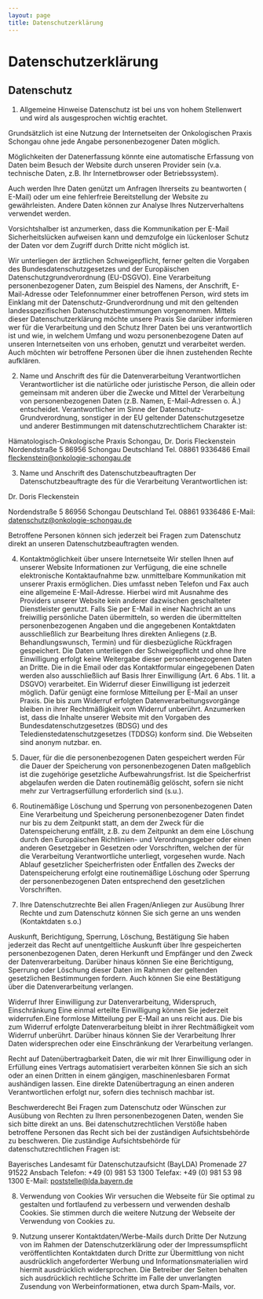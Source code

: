 ```yaml
---
layout: page
title: Datenschutzerklärung
---
```


# Datenschutzerklärung

## Datenschutz

1. Allgemeine Hinweise
Datenschutz ist bei uns von hohem Stellenwert und wird als ausgesprochen wichtig erachtet.

Grundsätzlich ist eine Nutzung der Internetseiten der Onkologischen Praxis Schongau ohne jede Angabe personenbezogener Daten möglich.

Möglichkeiten der Datenerfassung könnte eine automatische Erfassung von Daten beim Besuch der Website durch unseren Provider sein (v.a. technische Daten, z.B. Ihr Internetbrowser oder Betriebssystem).

Auch werden Ihre Daten genützt um Anfragen Ihrerseits zu beantworten ( E-Mail) oder um eine fehlerfreie Bereitstellung der Website zu gewährleisten. Andere Daten können zur Analyse Ihres Nutzerverhaltens verwendet werden.

Vorsichtshalber ist anzumerken, dass die Kommunikation per E-Mail Sicherheitslücken aufweisen kann und demzufolge ein lückenloser Schutz der Daten vor dem Zugriff durch Dritte nicht möglich ist.

Wir unterliegen der ärztlichen Schweigepflicht, ferner gelten die Vorgaben des Bundesdatenschutzgesetzes und der Europäischen Datenschutzgrundverordnung (EU-DSGVO).
Eine Verarbeitung personenbezogener Daten, zum Beispiel des Namens, der Anschrift, E-Mail-Adresse oder Telefonnummer einer betroffenen Person, wird stets im Einklang mit der Datenschutz-Grundverordnung und mit den geltenden landesspezifischen Datenschutzbestimmungen vorgenommen.
Mittels dieser Datenschutzerklärung möchte unsere Praxis Sie darüber informieren wer für die Verarbeitung und den Schutz Ihrer Daten bei uns verantwortlich ist und wie, in welchem Umfang und wozu personenbezogene Daten auf unseren Internetseiten von uns erhoben, genutzt und verarbeitet werden. Auch möchten wir betroffene Personen über die ihnen zustehenden Rechte aufklären.

2. Name und Anschrift des für die Datenverarbeitung Verantwortlichen
Verantwortlicher ist die natürliche oder juristische Person, die allein oder gemeinsam mit anderen über die Zwecke und Mittel der Verarbeitung von personenbezogenen Daten (z.B. Namen, E-Mail-Adressen o. Ä.) entscheidet.
Verantwortlicher im Sinne der Datenschutz-Grundverordnung, sonstiger in der EU geltender Datenschutzgesetze und anderer Bestimmungen mit datenschutzrechtlichem Charakter ist:

Hämatologisch-Onkologische Praxis Schongau, Dr. Doris Fleckenstein
Nordendstraße 5
86956 Schongau
Deutschland
Tel. 08861 9336486
Email  fleckenstein@onkologie-schongau.de

3. Name und Anschrift des Datenschutzbeauftragten
Der Datenschutzbeauftragte des für die Verarbeitung Verantwortlichen ist:

Dr. Doris Fleckenstein

Nordendstraße 5
86956 Schongau
Deutschland
Tel. 08861 9336486
E-Mail: datenschutz@onkologie-schongau.de

Betroffene Personen können sich jederzeit bei Fragen zum Datenschutz direkt an unseren Datenschutzbeauftragten wenden.

4. Kontaktmöglichkeit über unsere Internetseite
Wir stellen Ihnen auf unserer Website Informationen zur Verfügung, die eine schnelle elektronische Kontaktaufnahme bzw. unmittelbare Kommunikation mit unserer Praxis ermöglichen. Dies umfasst neben Telefon und Fax auch eine allgemeine E-Mail-Adresse. Hierbei wird mit Ausnahme des Providers unserer Website kein anderer dazwischen geschalteter Dienstleister genutzt. Falls Sie per E-Mail in einer Nachricht an uns freiwillig persönliche Daten übermitteln, so werden die übermittelten personenbezogenen Angaben und die angegebenen Kontaktdaten ausschließlich zur Bearbeitung Ihres direkten Anliegens (z.B. Behandlungswunsch, Termin) und für diesbezügliche Rückfragen gespeichert. Die Daten unterliegen der Schweigepflicht und ohne Ihre Einwilligung erfolgt keine Weitergabe dieser personenbezogenen Daten an Dritte. Die in die Email oder das Kontaktformular eingegebenen Daten werden also ausschließlich auf Basis Ihrer Einwilligung (Art. 6 Abs. 1 lit. a DSGVO) verarbeitet. Ein Widerruf dieser Einwilligung ist jederzeit möglich. Dafür genügt eine formlose Mitteilung per E-Mail an unser Praxis. Die bis zum Widerruf erfolgten Datenverarbeitungsvorgänge bleiben in ihrer Rechtmäßigkeit vom Widerruf unberührt. Anzumerken ist, dass die Inhalte unserer Website mit den Vorgaben des Bundesdatenschutzgesetzes (BDSG) und des Teledienstedatenschutzgesetzes (TDDSG) konform sind. Die Webseiten sind anonym nutzbar. en.

5. Dauer, für die die personenbezogenen Daten gespeichert werden
Für die Dauer der Speicherung von personenbezogenen Daten maßgeblich ist die zugehörige gesetzliche Aufbewahrungsfrist. Ist die Speicherfrist abgelaufen werden die Daten routinemäßig gelöscht, sofern sie nicht mehr zur Vertragserfüllung erforderlich sind (s.u.).

6. Routinemäßige Löschung und Sperrung von personenbezogenen Daten
Eine Verarbeitung und Speicherung personenbezogener Daten findet nur bis zu dem Zeitpunkt statt, an dem der Zweck für die Datenspeicherung entfällt, z.B. zu dem Zeitpunkt an dem eine Löschung durch den Europäischen Richtlinien- und Verordnungsgeber oder einen anderen Gesetzgeber in Gesetzen oder Vorschriften, welchen der für die Verarbeitung Verantwortliche unterliegt, vorgesehen wurde. Nach Ablauf gesetzlicher Speicherfristen oder Entfallen des Zwecks der Datenspeicherung erfolgt eine routinemäßige Löschung oder Sperrung der personenbezogenen Daten entsprechend den gesetzlichen Vorschriften.

7. Ihre Datenschutzrechte
Bei allen Fragen/Anliegen zur Ausübung Ihrer Rechte und zum Datenschutz können Sie sich gerne an uns wenden (Kontaktdaten s.o.)

Auskunft, Berichtigung, Sperrung, Löschung, Bestätigung
Sie haben jederzeit das Recht auf unentgeltliche Auskunft über Ihre gespeicherten personenbezogenen Daten, deren Herkunft und Empfänger und den Zweck der Datenverarbeitung.
Darüber hinaus können Sie eine Berichtigung, Sperrung oder Löschung dieser Daten im Rahmen der geltenden gesetzlichen Bestimmungen fordern.
Auch können Sie eine Bestätigung über die Datenverarbeitung verlangen.

Widerruf Ihrer Einwilligung zur Datenverarbeitung, Widerspruch, Einschränkung
Eine einmal erteilte Einwilligung können Sie jederzeit widerrufen.Eine formlose Mitteilung per E-Mail an uns reicht aus. Die bis zum Widerruf erfolgte Datenverarbeitung bleibt in ihrer Rechtmäßigkeit vom Widerruf unberührt. Darüber hinaus können Sie der Verarbeitung Ihrer Daten widersprechen oder eine Einschränkung der Verarbeitung verlangen.

Recht auf Datenübertragbarkeit
Daten, die wir mit Ihrer Einwilligung oder in Erfüllung eines Vertrags automatisiert verarbeiten können Sie sich an sich oder an einen Dritten in einem gängigen, maschinenlesbaren Format aushändigen lassen. Eine direkte Datenübertragung an einen anderen Verantwortlichen erfolgt nur, sofern dies technisch machbar ist.

Beschwerderecht
Bei Fragen zum Datenschutz oder Wünschen zur Ausübung von Rechten zu Ihren personenbezogenen Daten, wenden Sie sich bitte direkt an uns.
Bei datenschutzrechtlichen Verstöße haben betroffene Personen das Recht sich bei der zuständigen Aufsichtsbehörde zu beschweren. Die zuständige Aufsichtsbehörde für datenschutzrechtlichen Fragen ist:

Bayerisches Landesamt für Datenschutzaufsicht (BayLDA)
Promenade 27
91522 Ansbach
Telefon: +49 (0) 981 53 1300
Telefax: +49 (0) 981 53 98 1300
E-Mail: poststelle@lda.bayern.de

8. Verwendung von Cookies
Wir versuchen die Webseite für Sie optimal zu gestalten und fortlaufend zu verbessern und verwenden deshalb Cookies. Sie stimmen durch die weitere Nutzung der Webseite der Verwendung von Cookies zu.

9. Nutzung unserer Kontaktdaten/Werbe-Mails durch Dritte
Der Nutzung von im Rahmen der Datenschutzerklärung oder der Impressumspflicht veröffentlichten Kontaktdaten durch Dritte zur Übermittlung von nicht ausdrücklich angeforderter Werbung und Informationsmaterialien wird hiermit ausdrücklich widersprochen. Die Betreiber der Seiten behalten sich ausdrücklich rechtliche Schritte im Falle der unverlangten Zusendung von Werbeinformationen, etwa durch Spam-Mails, vor.